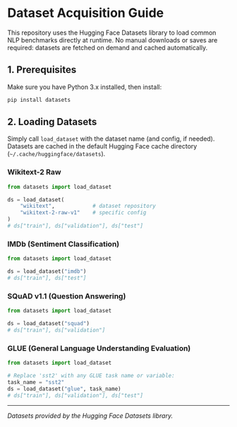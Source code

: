 # Dataset Acquisition Guide

This repository uses the Hugging Face Datasets library to load common NLP benchmarks directly at runtime. No manual downloads or saves are required: datasets are fetched on demand and cached automatically.

## 1. Prerequisites

Make sure you have Python 3.x installed, then install:

```bash
pip install datasets
```

## 2. Loading Datasets

Simply call `load_dataset` with the dataset name (and config, if needed). Datasets are cached in the default Hugging Face cache directory (`~/.cache/huggingface/datasets`).

### Wikitext-2 Raw

```python
from datasets import load_dataset

ds = load_dataset(
    "wikitext",            # dataset repository
    "wikitext-2-raw-v1"    # specific config
)
# ds["train"], ds["validation"], ds["test"]
```

### IMDb (Sentiment Classification)

```python
from datasets import load_dataset

ds = load_dataset("imdb")
# ds["train"], ds["test"]
```

### SQuAD v1.1 (Question Answering)

```python
from datasets import load_dataset

ds = load_dataset("squad")
# ds["train"], ds["validation"]
```

### GLUE (General Language Understanding Evaluation)

```python
from datasets import load_dataset

# Replace 'sst2' with any GLUE task name or variable:
task_name = "sst2"
ds = load_dataset("glue", task_name)
# ds["train"], ds["validation"], ds["test"]
```

---

_Datasets provided by the Hugging Face Datasets library._
